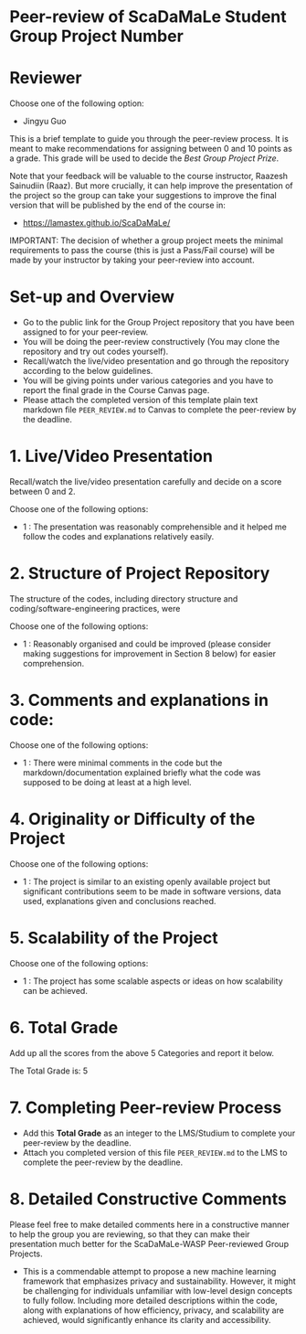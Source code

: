 # Peer-review of ScaDaMaLe Student Group Project Number <NeedleDDD>

# Reviewer

Choose one of the following option: 

- Jingyu Guo

This is a brief template to guide you through the peer-review process.
It is meant to make recommendations for assigning between 0 and 10 points as a grade.
This grade will be used to decide the *Best Group Project Prize*.

Note that your feedback will be valuable to the course instructor, Raazesh Sainudiin (Raaz).
But more crucially, it can help improve the presentation of the project so the group can take your suggestions to improve the final version that will be published by the end of the course in:

- https://lamastex.github.io/ScaDaMaLe/

IMPORTANT: The decision of whether a group project meets the minimal requirements to pass the course (this is just a Pass/Fail course) will be made by your instructor by taking your peer-review into account.

# Set-up and Overview

- Go to the public link for the Group Project repository that you have been assigned to for your peer-review.
- You will be doing the peer-review constructively (You may clone the repository and try out codes yourself).
- Recall/watch the live/video presentation and go through the repository according to the below guidelines.
- You will be giving points under various categories and you have to report the final grade in the Course Canvas page.
- Please attach the completed version of this template plain text markdown file `PEER_REVIEW.md` to  Canvas to complete the peer-review by the deadline.

# 1. Live/Video Presentation

Recall/watch the live/video presentation carefully and decide on a score between 0 and 2.

Choose one of the following options:

- 1 : The presentation was reasonably comprehensible and it helped me follow the codes and explanations relatively easily.

# 2. Structure of Project Repository

The structure of the codes, including directory structure and coding/software-engineering practices,  were  

Choose one of the following options:

- 1 : Reasonably organised and could be improved (please consider making suggestions for improvement in Section 8 below) for easier comprehension.

# 3. Comments and explanations in code:

Choose one of the following options:

- 1 : There were minimal comments in the code but the markdown/documentation explained briefly what the code was supposed to be doing at least at a high level.

# 4. Originality or Difficulty of the Project

Choose one of the following options:

- 1 : The project is similar to an existing openly available project but significant contributions seem to be made in software versions, data used, explanations given and conclusions reached.

# 5. Scalability of the Project

Choose one of the following options:

- 1 : The project has some scalable aspects or ideas on how scalability can be achieved. 

# 6. Total Grade

Add up all the scores from the above 5 Categories and report it below.

The Total Grade is: 5

# 7. Completing Peer-review Process

- Add this **Total Grade** as an integer to the LMS/Studium to complete your peer-review by the deadline.
- Attach you completed version of this file `PEER_REVIEW.md` to the LMS to complete the peer-review by the deadline.

# 8. Detailed Constructive Comments

Please feel free to make detailed comments here in a constructive manner to help the group you are reviewing, so that they can make their presentation much better for the ScaDaMaLe-WASP Peer-reviewed Group Projects.

- This is a commendable attempt to propose a new machine learning framework that emphasizes privacy and sustainability. However, it might be challenging for individuals unfamiliar with low-level design concepts to fully follow. Including more detailed descriptions within the code, along with explanations of how efficiency, privacy, and scalability are achieved, would significantly enhance its clarity and accessibility.




